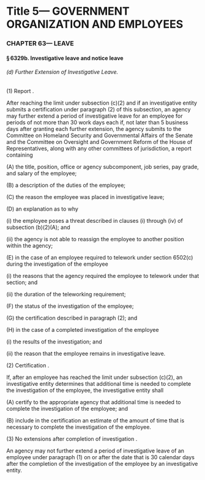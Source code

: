 
# Title 5— GOVERNMENT ORGANIZATION AND EMPLOYEES
### CHAPTER 63— LEAVE
#### § 6329b. Investigative leave and notice leave
###### (d) Further Extension of Investigative Leave.

(1) Report .

After reaching the limit under subsection (c)(2) and if an investigative entity submits a certification under paragraph (2) of this subsection, an agency may further extend a period of investigative leave for an employee for periods of not more than 30 work days each if, not later than 5 business days after granting each further extension, the agency submits to the Committee on Homeland Security and Governmental Affairs of the Senate and the Committee on Oversight and Government Reform of the House of Representatives, along with any other committees of jurisdiction, a report containing

(A) the title, position, office or agency subcomponent, job series, pay grade, and salary of the employee;

(B) a description of the duties of the employee;

(C) the reason the employee was placed in investigative leave;

(D) an explanation as to why

(i) the employee poses a threat described in clauses (i) through (iv) of subsection (b)(2)(A); and

(ii) the agency is not able to reassign the employee to another position within the agency;

(E) in the case of an employee required to telework under section 6502(c) during the investigation of the employee

(i) the reasons that the agency required the employee to telework under that section; and

(ii) the duration of the teleworking requirement;

(F) the status of the investigation of the employee;

(G) the certification described in paragraph (2); and

(H) in the case of a completed investigation of the employee

(i) the results of the investigation; and

(ii) the reason that the employee remains in investigative leave.

(2) Certification .

If, after an employee has reached the limit under subsection (c)(2), an investigative entity determines that additional time is needed to complete the investigation of the employee, the investigative entity shall

(A) certify to the appropriate agency that additional time is needed to complete the investigation of the employee; and

(B) include in the certification an estimate of the amount of time that is necessary to complete the investigation of the employee.

(3) No extensions after completion of investigation .

An agency may not further extend a period of investigative leave of an employee under paragraph (1) on or after the date that is 30 calendar days after the completion of the investigation of the employee by an investigative entity.
